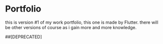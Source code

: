 # Portfolio

this is version #1 of my work portfolio, this one is made by Flutter.
there will be other versions of course as i gain more and more knowledge.

##[DEPRECATED]
